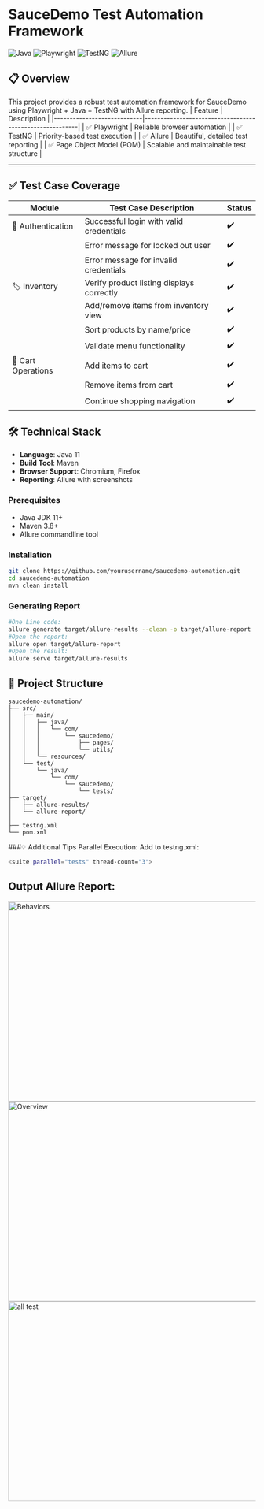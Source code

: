 # SauceDemo Test Automation Framework 

![Java](https://img.shields.io/badge/Java-11-blue)
![Playwright](https://img.shields.io/badge/Playwright-1.40.0-green) 
![TestNG](https://img.shields.io/badge/TestNG-7.6.0-red)
![Allure](https://img.shields.io/badge/Allure-2.23.0-blue)
## 📋 Overview
This project provides a robust test automation framework for SauceDemo using Playwright + Java + TestNG with Allure reporting.
| Feature                     | Description                                             |
|----------------------------|---------------------------------------------------------|
| ✅ Playwright              | Reliable browser automation                             |
| ✅ TestNG                  | Priority-based test execution                           |
| ✅ Allure                  | Beautiful, detailed test reporting                      |
| ✅ Page Object Model (POM) | Scalable and maintainable test structure                |

---

## ✅ Test Case Coverage

| Module               | Test Case Description                                 | Status |
|----------------------|-------------------------------------------------------|--------|
| 🔐 Authentication    | Successful login with valid credentials               | ✔️     |
|                      | Error message for locked out user                     | ✔️     |
|                      | Error message for invalid credentials                 | ✔️     |
| 🏷️ Inventory         | Verify product listing displays correctly             | ✔️     |
|                      | Add/remove items from inventory view                  | ✔️     |
|                      | Sort products by name/price                           | ✔️     |
|                      | Validate menu functionality                           | ✔️     |
| 🛒 Cart Operations    | Add items to cart                                    | ✔️     |
|                      | Remove items from cart                                | ✔️     |
|                      | Continue shopping navigation                          | ✔️     |


## 🛠️ Technical Stack
- **Language**: Java 11
- **Build Tool**: Maven
- **Browser Support**: Chromium, Firefox
- **Reporting**: Allure with screenshots

### Prerequisites
- Java JDK 11+
- Maven 3.8+
- Allure commandline tool

### Installation
```bash
git clone https://github.com/yourusername/saucedemo-automation.git
cd saucedemo-automation
mvn clean install
```
### Generating Report
```bash
#One Line code:
allure generate target/allure-results --clean -o target/allure-report
#Open the report:
allure open target/allure-report
#Open the result:
allure serve target/allure-results
```
## 📁 Project Structure
```plaintext
saucedemo-automation/
├── src/
│   ├── main/
│   │   ├── java/
│   │   │   └── com/
│   │   │       └── saucedemo/
│   │   │           ├── pages/       
│   │   │           └── utils/        
│   │   └── resources/              
│   └── test/
│       └── java/
│           └── com/
│               └── saucedemo/
│                   └── tests/         
├── target/
│   ├── allure-results/                 
│   └── allure-report/                  
│
├── testng.xml                          
└── pom.xml                                   
```
###💡 Additional Tips
Parallel Execution: Add to testng.xml:
```bash
<suite parallel="tests" thread-count="3">
```
## Output Allure Report:
<img width="787" height="406" alt="Behaviors" src="https://github.com/user-attachments/assets/378929f4-9323-4734-a036-4c159b7c638d" />
<img width="787" height="406" alt="Overview" src="https://github.com/user-attachments/assets/beb01b83-e7bf-4787-b302-d3127e185b08" />
<img width="787" height="406" alt="all test" src="https://github.com/user-attachments/assets/da0a65c2-db06-4905-acf7-c47c18359205" />


